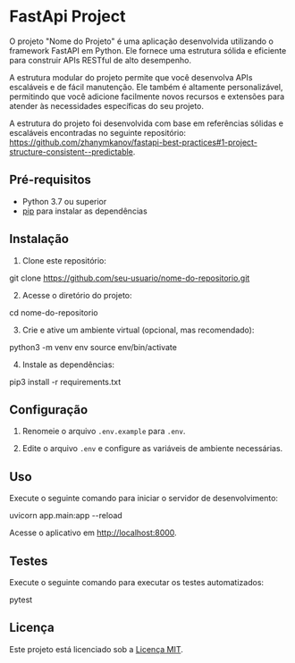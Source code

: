 # FastApi Project

O projeto "Nome do Projeto" é uma aplicação desenvolvida utilizando o framework FastAPI em Python. Ele fornece uma estrutura sólida e eficiente para construir APIs RESTful de alto desempenho. 

A estrutura modular do projeto permite que você desenvolva APIs escaláveis e de fácil manutenção. Ele também é altamente personalizável, permitindo que você adicione facilmente novos recursos e extensões para atender às necessidades específicas do seu projeto.

A estrutura do projeto foi desenvolvida com base em referências sólidas e escaláveis encontradas no seguinte repositório: https://github.com/zhanymkanov/fastapi-best-practices#1-project-structure-consistent--predictable.

## Pré-requisitos

- Python 3.7 ou superior
- [pip](https://pip.pypa.io/en/stable/) para instalar as dependências

## Instalação

1. Clone este repositório:

git clone https://github.com/seu-usuario/nome-do-repositorio.git

2. Acesse o diretório do projeto:

cd nome-do-repositorio

3. Crie e ative um ambiente virtual (opcional, mas recomendado):

python3 -m venv env
source env/bin/activate

4. Instale as dependências:

pip3 install -r requirements.txt

## Configuração

1. Renomeie o arquivo `.env.example` para `.env`.

2. Edite o arquivo `.env` e configure as variáveis de ambiente necessárias.

## Uso

Execute o seguinte comando para iniciar o servidor de desenvolvimento:

uvicorn app.main:app --reload

Acesse o aplicativo em [http://localhost:8000](http://localhost:8000).

## Testes

Execute o seguinte comando para executar os testes automatizados:

pytest

## Licença

Este projeto está licenciado sob a [Licença MIT](https://opensource.org/licenses/MIT).